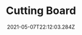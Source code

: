 ---
title: Cutting Board
date: "2021-05-07T22:12:03.284Z"
description: If I've built it, it's listed here   
mainTopic: true 
published: false 
rank: "4"
type: "woodworking"
---